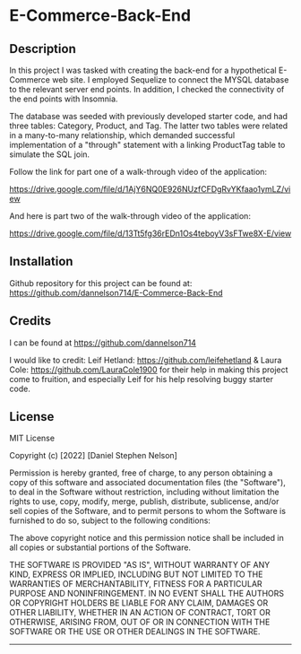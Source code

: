 # E-Commerce-Back-End

## Description

In this project I was tasked with creating the back-end for a hypothetical E-Commerce web site. I employed Sequelize to connect the MYSQL database to the relevant server end points. In addition, I checked the connectivity of the end points with Insomnia.

The database was seeded with previously developed starter code, and had three tables: Category, Product, and Tag. The latter two tables were related in a many-to-many relationship, which demanded successful implementation of a "through" statement with a linking ProductTag table to simulate the SQL join.

Follow the link for part one of a walk-through video of the application:

https://drive.google.com/file/d/1AjY6NQ0E926NUzfCFDgRvYKfaao1ymLZ/view

And here is part two of the walk-through video of the application:

https://drive.google.com/file/d/13Tt5fg36rEDn1Os4teboyV3sFTwe8X-E/view


## Installation

Github repository for this project can be found at: https://github.com/dannelson714/E-Commerce-Back-End

## Credits

I can be found at https://github.com/dannelson714

I would like to credit:
Leif Hetland: https://github.com/leifehetland &
Laura Cole: https://github.com/LauraCole1900
for their help in making this project come to fruition, and especially Leif for his help resolving buggy starter code.

## License

MIT License

Copyright (c) [2022] [Daniel Stephen Nelson]

Permission is hereby granted, free of charge, to any person obtaining a copy
of this software and associated documentation files (the "Software"), to deal
in the Software without restriction, including without limitation the rights
to use, copy, modify, merge, publish, distribute, sublicense, and/or sell
copies of the Software, and to permit persons to whom the Software is
furnished to do so, subject to the following conditions:

The above copyright notice and this permission notice shall be included in all
copies or substantial portions of the Software.

THE SOFTWARE IS PROVIDED "AS IS", WITHOUT WARRANTY OF ANY KIND, EXPRESS OR
IMPLIED, INCLUDING BUT NOT LIMITED TO THE WARRANTIES OF MERCHANTABILITY,
FITNESS FOR A PARTICULAR PURPOSE AND NONINFRINGEMENT. IN NO EVENT SHALL THE
AUTHORS OR COPYRIGHT HOLDERS BE LIABLE FOR ANY CLAIM, DAMAGES OR OTHER
LIABILITY, WHETHER IN AN ACTION OF CONTRACT, TORT OR OTHERWISE, ARISING FROM,
OUT OF OR IN CONNECTION WITH THE SOFTWARE OR THE USE OR OTHER DEALINGS IN THE
SOFTWARE.

---